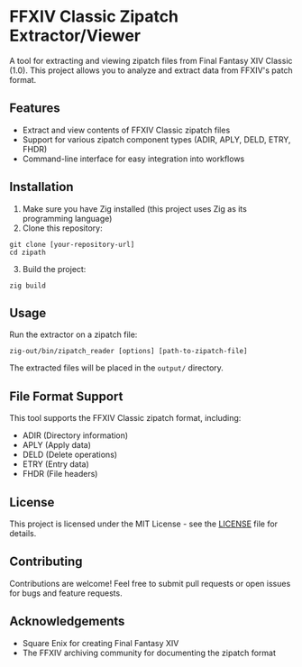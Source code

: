 # FFXIV Classic Zipatch Extractor/Viewer

A tool for extracting and viewing zipatch files from Final Fantasy XIV Classic (1.0). This project allows you to analyze and extract data from FFXIV's patch format.

## Features

- Extract and view contents of FFXIV Classic zipatch files
- Support for various zipatch component types (ADIR, APLY, DELD, ETRY, FHDR)
- Command-line interface for easy integration into workflows

## Installation

1. Make sure you have Zig installed (this project uses Zig as its programming language)
2. Clone this repository:
```
git clone [your-repository-url]
cd zipath
```
3. Build the project:
```
zig build
```

## Usage

Run the extractor on a zipatch file:

```
zig-out/bin/zipatch_reader [options] [path-to-zipatch-file]
```

The extracted files will be placed in the `output/` directory.

## File Format Support

This tool supports the FFXIV Classic zipatch format, including:
- ADIR (Directory information)
- APLY (Apply data)
- DELD (Delete operations)
- ETRY (Entry data)
- FHDR (File headers)

## License

This project is licensed under the MIT License - see the [LICENSE](LICENSE) file for details.

## Contributing

Contributions are welcome! Feel free to submit pull requests or open issues for bugs and feature requests.

## Acknowledgements

- Square Enix for creating Final Fantasy XIV
- The FFXIV archiving community for documenting the zipatch format